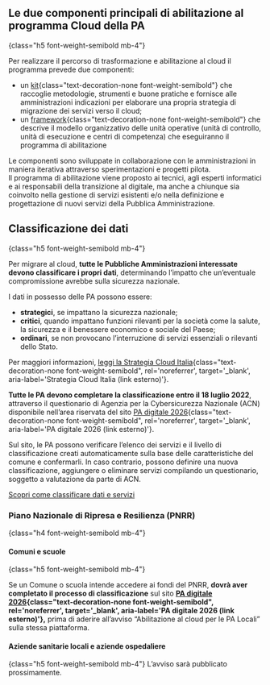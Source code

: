 ## Le due componenti principali di abilitazione al programma Cloud della PA
{class="h5 font-weight-semibold mb-4"}

Per realizzare il percorso di trasformazione e abilitazione al cloud il programma prevede due componenti:
- un [kit](#kit){class="text-decoration-none font-weight-semibold"} che raccoglie metodologie, strumenti e buone pratiche e fornisce alle amministrazioni indicazioni per elaborare una propria strategia di migrazione dei servizi verso il cloud;
- un [framework](#framework){class="text-decoration-none font-weight-semibold"} che descrive il modello organizzativo delle unità operative (unità di controllo, unità di esecuzione e centri di competenza) che eseguiranno il programma di abilitazione

Le componenti sono sviluppate in collaborazione con le amministrazioni in maniera iterativa attraverso sperimentazioni e progetti pilota.\
Il programma di abilitazione viene proposto ai tecnici, agli esperti informatici e ai responsabili della transizione al digitale,
ma anche a chiunque sia coinvolto nella gestione di servizi esistenti e/o nella definizione e progettazione di nuovi servizi della Pubblica Amministrazione.

## Classificazione dei dati
{class="h5 font-weight-semibold mb-4"}

Per migrare al cloud, **tutte le Pubbliche Amministrazioni interessate devono classificare i propri dati**, determinando l’impatto che un’eventuale compromissione avrebbe sulla sicurezza nazionale.
    
I dati in possesso delle PA possono essere:
* **strategici**, se impattano la sicurezza nazionale;
* **critici**, quando impattano funzioni rilevanti per la società come la salute, la sicurezza e il benessere economico e sociale del Paese;
* **ordinari**, se non provocano l’interruzione di servizi essenziali o rilevanti dello Stato.

Per maggiori informazioni, [leggi la Strategia Cloud Italia](https://docs.italia.it/italia/cloud-italia/strategia-cloud-italia-docs/it/stabile/4_la_strategia_cloud_per_la_pubblica_amministrazione.html#la-classificazione-dei-dati-e-dei-servizi){class="text-decoration-none font-weight-semibold", rel='noreferrer', target='\_blank', aria-label='Strategia Cloud Italia (link esterno)'}.


**Tutte le PA devono completare la classificazione entro il 18 luglio 2022**, attraverso il questionario di Agenzia per la Cybersicurezza Nazionale (ACN) disponibile nell’area riservata del sito [PA digitale 2026](https://padigitale2026.gov.it){class="text-decoration-none font-weight-semibold", rel='noreferrer', target='\_blank', aria-label='PA digitale 2026 (link esterno)'}.

Sul sito, le PA possono verificare l’elenco dei servizi e il livello di classificazione creati automaticamente sulla base delle caratteristiche del comune e confermarli. In caso contrario, possono definire una nuova classificazione, aggiungere o eliminare servizi compilando un questionario, soggetto a valutazione da parte di ACN.

<div class="col-12 text-center mt-3 mb-5">
<a href="https://padigitale2026.gov.it/come-partecipare/classifica-pa/)" class="btn btn-primary">Scopri come classificare dati e servizi</a>
</div>

### Piano Nazionale di Ripresa e Resilienza (PNRR)
{class="h4 font-weight-semibold mb-4"}

#### Comuni e scuole
{class="h5 font-weight-semibold mb-4"}

Se un Comune o scuola intende accedere ai fondi del PNRR, **dovrà aver completato il processo di classificazione** sul sito **[PA digitale 2026](https://padigitale2026.gov.it){class="text-decoration-none font-weight-semibold", rel='noreferrer', target='\_blank', aria-label='PA digitale 2026 (link esterno)'},** prima di aderire all’avviso “Abilitazione al cloud per le PA Locali” sulla stessa piattaforma.

#### Aziende sanitarie locali e aziende ospedaliere
{class="h5 font-weight-semibold mb-4"}
L’avviso sarà pubblicato prossimamente.
